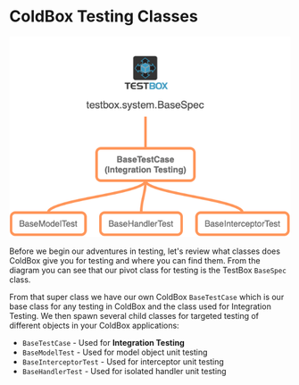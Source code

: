 # ColdBox Testing Classes

![ColdBox Testing Classes](../../.gitbook/assets/testingclasses.png)

Before we begin our adventures in testing, let's review what classes does ColdBox give you for testing and where you can find them. From the diagram you can see that our pivot class for testing is the TestBox `BaseSpec` class.

From that super class we have our own ColdBox `BaseTestCase` which is our base class for any testing in ColdBox and the class used for Integration Testing. We then spawn several child classes for targeted testing of different objects in your ColdBox applications:

* `BaseTestCase` - Used for **Integration Testing**
* `BaseModelTest` - Used for model object unit testing
* `BaseInterceptorTest` - Used for interceptor unit testing
* `BaseHandlerTest` - Used for isolated handler unit testing

